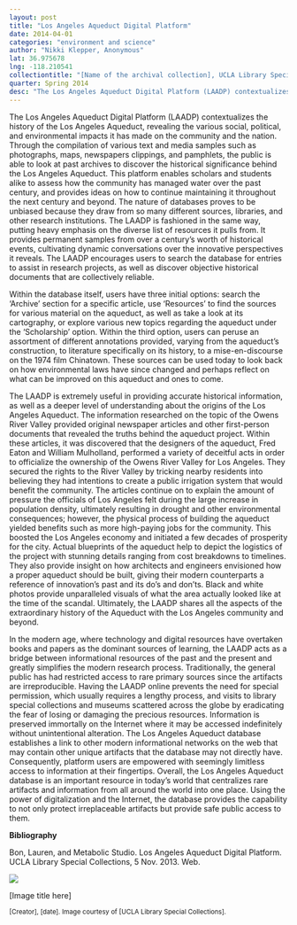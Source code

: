```yaml
---
layout: post
title: "Los Angeles Aqueduct Digital Platform"
date: 2014-04-01
categories: "environment and science"
author: "Nikki Klepper, Anonymous"
lat: 36.975678
lng: -118.210541
collectiontitle: "[Name of the archival collection], UCLA Library Special Collections"
quarter: Spring 2014
desc: "The Los Angeles Aqueduct Digital Platform (LAADP) contextualizes the history of the Los Angeles Aqueduct, revealing the various social, political, and environmental impacts it has made on the community and the nation. Through the compilation of various text and media samples such as photographs, maps, newspapers clippings, and pamphlets, the public is able to look at past archives to discover the historical significance behind the Los Angeles Aqueduct. This platform enables scholars and students alike to assess how the community has managed water over the past century, and provides ideas on how to continue maintaining it throughout the next century and beyond. The nature of databases proves to be unbiased because they draw from so many different sources, libraries, and other research institutions. The LAADP is fashioned in the same way, putting heavy emphasis on the diverse list of resources it pulls from. It provides permanent samples from over a century’s worth of historical events, cultivating dynamic conversations over the innovative perspectives it reveals. The LAADP encourages users to search the database for entries to assist in research projects, as well as discover objective historical documents that are collectively reliable."
---
```

The Los Angeles Aqueduct Digital Platform (LAADP) contextualizes the history of the Los Angeles Aqueduct, revealing the various social, political, and environmental impacts it has made on the community and the nation. Through the compilation of various text and media samples such as photographs, maps, newspapers clippings, and pamphlets, the public is able to look at past archives to discover the historical significance behind the Los Angeles Aqueduct. This platform enables scholars and students alike to assess how the community has managed water over the past century, and provides ideas on how to continue maintaining it throughout the next century and beyond. The nature of databases proves to be unbiased because they draw from so many different sources, libraries, and other research institutions. The LAADP is fashioned in the same way, putting heavy emphasis on the diverse list of resources it pulls from. It provides permanent samples from over a century’s worth of historical events, cultivating dynamic conversations over the innovative perspectives it reveals. The LAADP encourages users to search the database for entries to assist in research projects, as well as discover objective historical documents that are collectively reliable.

Within the database itself, users have three initial options: search the ‘Archive’ section for a specific article, use ‘Resources’ to find the sources for various material on the aqueduct, as well as take a look at its cartography, or explore various new topics regarding the aqueduct under the ‘Scholarship’ option. Within the third option, users can peruse an assortment of different annotations provided, varying from the aqueduct’s construction, to literature specifically on its history, to a mise-en-discourse on the 1974 film Chinatown. These sources can be used today to look back on how environmental laws have since changed and perhaps reflect on what can be improved on this aqueduct and ones to come.

The LAADP is extremely useful in providing accurate historical information, as well as a deeper level of understanding about the origins of the Los Angeles Aqueduct. The information researched on the topic of the Owens River Valley provided original newspaper articles and other first-person documents that revealed the truths behind the aqueduct project. Within these articles, it was discovered that the designers of the aqueduct, Fred Eaton and William Mulholland, performed a variety of deceitful acts in order to officialize the ownership of the Owens River Valley for Los Angeles. They secured the rights to the River Valley by tricking nearby residents into believing they had intentions to create a public irrigation system that would benefit the community. The articles continue on to explain the amount of pressure the officials of Los Angeles felt during the large increase in population density, ultimately resulting in drought and other environmental consequences; however, the physical process of building the aqueduct yielded benefits such as more high-paying jobs for the community. This boosted the Los Angeles economy and initiated a few decades of prosperity for the city.  Actual blueprints of the aqueduct help to depict the logistics of the project with stunning details ranging from cost breakdowns to timelines. They also provide insight on how architects and engineers envisioned how a proper aqueduct should be built, giving their modern counterparts a reference of innovation’s past and its do’s and don’ts. Black and white photos provide unparalleled visuals of what the area actually looked like at the time of the scandal. Ultimately, the LAADP shares all the aspects of the extraordinary history of the Aqueduct with the Los Angeles community and beyond.

In the modern age, where technology and digital resources have overtaken books and papers as the dominant sources of learning, the LAADP acts as a bridge between informational resources of the past and the present and greatly simplifies the modern research process. Traditionally, the general public has had restricted access to rare primary sources since the artifacts are irreproducible. Having the LAADP online prevents the need for special permission, which usually requires a lengthy process, and visits to library special collections and museums scattered across the globe by eradicating the fear of losing or damaging the precious resources. Information is preserved immortally on the Internet where it may be accessed indefinitely without unintentional alteration. The Los Angeles Aqueduct database establishes a link to other modern informational networks on the web that may contain other unique artifacts that the database may not directly have. Consequently, platform users are empowered with seemingly limitless access to information at their fingertips. Overall, the Los Angeles Aqueduct database is an important resource in today’s world that centralizes rare artifacts and information from all around the world into one place. Using the power of digitalization and the Internet, the database provides the capability to not only protect irreplaceable artifacts but provide safe public access to them.


**Bibliography**

Bon, Lauren, and Metabolic Studio. Los Angeles Aqueduct Digital Platform. UCLA Library Special Collections, 5 Nov. 2013.<ref target="http://digital.library.ucla.edu/aqueduct/" type="url"> Web. </ref>


<img src='../images/nameofimagefile.jpg' alttext='[visual description of the image here. this is not a caption! describe the image briefly for the sight-impaired. it will be read aloud by screen readers.]'>
<figcaption><p>[Image title here]</p><p><small>[Creator], [date]. Image courtesy of [UCLA Library Special Collections].</small></p>

